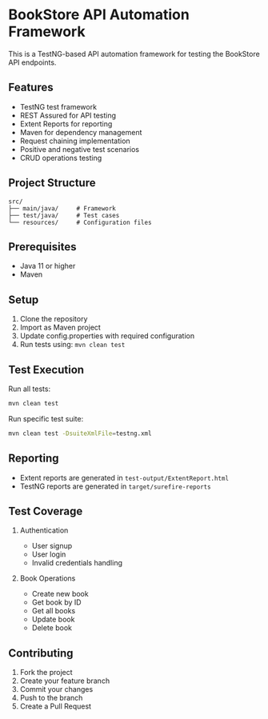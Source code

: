 # BookStore API Automation Framework

This is a TestNG-based API automation framework for testing the BookStore API endpoints.

## Features

- TestNG test framework
- REST Assured for API testing
- Extent Reports for reporting
- Maven for dependency management
- Request chaining implementation
- Positive and negative test scenarios
- CRUD operations testing

## Project Structure

```
src/
├── main/java/     # Framework 
├── test/java/     # Test cases
└── resources/     # Configuration files
```

## Prerequisites

- Java 11 or higher
- Maven


## Setup

1. Clone the repository
2. Import as Maven project
3. Update config.properties with required configuration
4. Run tests using: `mvn clean test`

## Test Execution

Run all tests:
```bash
mvn clean test
```

Run specific test suite:
```bash
mvn clean test -DsuiteXmlFile=testng.xml
```

## Reporting

- Extent reports are generated in `test-output/ExtentReport.html`
- TestNG reports are generated in `target/surefire-reports`

## Test Coverage

1. Authentication
   - User signup
   - User login
   - Invalid credentials handling

2. Book Operations
   - Create new book
   - Get book by ID
   - Get all books
   - Update book
   - Delete book

## Contributing

1. Fork the project
2. Create your feature branch
3. Commit your changes
4. Push to the branch
5. Create a Pull Request 